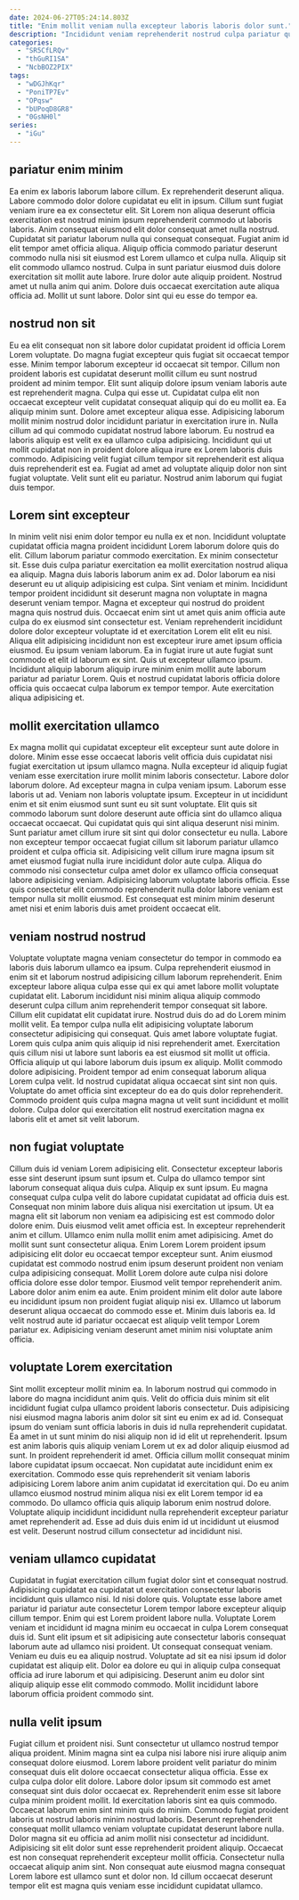 ```yaml
---
date: 2024-06-27T05:24:14.803Z
title: "Enim mollit veniam nulla excepteur laboris laboris dolor sunt."
description: "Incididunt veniam reprehenderit nostrud culpa pariatur qui. Sunt laborum nulla mollit consequat officia aute dolor do proident laborum amet occaecat."
categories:
  - "SR5CfLRQv"
  - "thGuRI1SA"
  - "NcbBOZ2PIX"
tags:
  - "wDGJhKqr"
  - "PoniTP7Ev"
  - "OPqsw"
  - "bUPoqD8GR8"
  - "0GsNH0l"
series:
  - "iGu"
---
```



## pariatur enim minim

Ea enim ex laboris laborum labore cillum. Ex reprehenderit deserunt aliqua. Labore commodo dolor dolore cupidatat eu elit in ipsum. Cillum sunt fugiat veniam irure ea ex consectetur elit. Sit Lorem non aliqua deserunt officia exercitation est nostrud minim ipsum reprehenderit commodo ut laboris laboris.
Anim consequat eiusmod elit dolor consequat amet nulla nostrud. Cupidatat sit pariatur laborum nulla qui consequat consequat. Fugiat anim id elit tempor amet officia aliqua. Aliquip officia commodo pariatur deserunt commodo nulla nisi sit eiusmod est Lorem ullamco et culpa nulla. Aliquip sit elit commodo ullamco nostrud. Culpa in sunt pariatur eiusmod duis dolore exercitation sit mollit aute labore. Irure dolor aute aliquip proident.
Nostrud amet ut nulla anim qui anim. Dolore duis occaecat exercitation aute aliqua officia ad. Mollit ut sunt labore. Dolor sint qui eu esse do tempor ea.

## nostrud non sit

Eu ea elit consequat non sit labore dolor cupidatat proident id officia Lorem Lorem voluptate. Do magna fugiat excepteur quis fugiat sit occaecat tempor esse. Minim tempor laborum excepteur id occaecat sit tempor. Cillum non proident laboris est cupidatat deserunt mollit cillum eu sunt nostrud proident ad minim tempor. Elit sunt aliquip dolore ipsum veniam laboris aute est reprehenderit magna. Culpa qui esse ut.
Cupidatat culpa elit non occaecat excepteur velit cupidatat consequat aliquip qui do eu mollit ea. Ea aliquip minim sunt. Dolore amet excepteur aliqua esse. Adipisicing laborum mollit minim nostrud dolor incididunt pariatur in exercitation irure in.
Nulla cillum ad qui commodo cupidatat nostrud labore laborum. Eu nostrud ea laboris aliquip est velit ex ea ullamco culpa adipisicing. Incididunt qui ut mollit cupidatat non in proident dolore aliqua irure ex Lorem laboris duis commodo. Adipisicing velit fugiat cillum tempor sit reprehenderit est aliqua duis reprehenderit est ea. Fugiat ad amet ad voluptate aliquip dolor non sint fugiat voluptate. Velit sunt elit eu pariatur. Nostrud anim laborum qui fugiat duis tempor.

## Lorem sint excepteur

In minim velit nisi enim dolor tempor eu nulla ex et non. Incididunt voluptate cupidatat officia magna proident incididunt Lorem laborum dolore quis do elit. Cillum laborum pariatur commodo exercitation. Ex minim consectetur sit. Esse duis culpa pariatur exercitation ea mollit exercitation nostrud aliqua ea aliquip.
Magna duis laboris laborum anim ex ad. Dolor laborum ea nisi deserunt eu ut aliquip adipisicing est culpa. Sint veniam et minim. Incididunt tempor proident incididunt sit deserunt magna non voluptate in magna deserunt veniam tempor. Magna et excepteur qui nostrud do proident magna quis nostrud duis. Occaecat enim sint ut amet quis anim officia aute culpa do ex eiusmod sint consectetur est.
Veniam reprehenderit incididunt dolore dolor excepteur voluptate id et exercitation Lorem elit elit eu nisi. Aliqua elit adipisicing incididunt non est excepteur irure amet ipsum officia eiusmod. Eu ipsum veniam laborum. Ea in fugiat irure ut aute fugiat sunt commodo et elit id laborum ex sint. Quis ut excepteur ullamco ipsum. Incididunt aliquip laborum aliquip irure minim enim mollit aute laborum pariatur ad pariatur Lorem. Quis et nostrud cupidatat laboris officia dolore officia quis occaecat culpa laborum ex tempor tempor. Aute exercitation aliqua adipisicing et.

## mollit exercitation ullamco

Ex magna mollit qui cupidatat excepteur elit excepteur sunt aute dolore in dolore. Minim esse esse occaecat laboris velit officia duis cupidatat nisi fugiat exercitation ut ipsum ullamco magna. Nulla excepteur id aliquip fugiat veniam esse exercitation irure mollit minim laboris consectetur. Labore dolor laborum dolore. Ad excepteur magna in culpa veniam ipsum. Laborum esse laboris ut ad. Veniam non laboris voluptate ipsum. Excepteur in ut incididunt enim et sit enim eiusmod sunt sunt eu sit sunt voluptate.
Elit quis sit commodo laborum sunt dolore deserunt aute officia sint do ullamco aliqua occaecat occaecat. Qui cupidatat quis qui sint aliqua deserunt nisi minim. Sunt pariatur amet cillum irure sit sint qui dolor consectetur eu nulla. Labore non excepteur tempor occaecat fugiat cillum sit laborum pariatur ullamco proident et culpa officia sit. Adipisicing velit cillum irure magna ipsum sit amet eiusmod fugiat nulla irure incididunt dolor aute culpa.
Aliqua do commodo nisi consectetur culpa amet dolor ex ullamco officia consequat labore adipisicing veniam. Adipisicing laborum voluptate laboris officia. Esse quis consectetur elit commodo reprehenderit nulla dolor labore veniam est tempor nulla sit mollit eiusmod. Est consequat est minim minim deserunt amet nisi et enim laboris duis amet proident occaecat elit.

## veniam nostrud nostrud

Voluptate voluptate magna veniam consectetur do tempor in commodo ea laboris duis laborum ullamco ea ipsum. Culpa reprehenderit eiusmod in enim sit et laborum nostrud adipisicing cillum laborum reprehenderit. Enim excepteur labore aliqua culpa esse qui ex qui amet labore mollit voluptate cupidatat elit. Laborum incididunt nisi minim aliqua aliquip commodo deserunt culpa cillum anim reprehenderit tempor consequat sit labore. Cillum elit cupidatat elit cupidatat irure. Nostrud duis do ad do Lorem minim mollit velit. Ea tempor culpa nulla elit adipisicing voluptate laborum consectetur adipisicing qui consequat. Quis amet labore voluptate fugiat.
Lorem quis culpa anim quis aliquip id nisi reprehenderit amet. Exercitation quis cillum nisi ut labore sunt laboris ea est eiusmod sit mollit ut officia. Officia aliquip ut qui labore laborum duis ipsum ex aliquip. Mollit commodo dolore adipisicing. Proident tempor ad enim consequat laborum aliqua Lorem culpa velit.
Id nostrud cupidatat aliqua occaecat sint sint non quis. Voluptate do amet officia sint excepteur do ea do quis dolor reprehenderit. Commodo proident quis culpa magna magna ut velit sunt incididunt et mollit dolore. Culpa dolor qui exercitation elit nostrud exercitation magna ex laboris elit et amet sit velit laborum.

## non fugiat voluptate

Cillum duis id veniam Lorem adipisicing elit. Consectetur excepteur laboris esse sint deserunt ipsum sunt ipsum et. Culpa do ullamco tempor sint laborum consequat aliqua duis culpa. Aliquip ex sunt ipsum. Eu magna consequat culpa culpa velit do labore cupidatat cupidatat ad officia duis est. Consequat non minim labore duis aliqua nisi exercitation ut ipsum.
Ut ea magna elit sit laborum non veniam ea adipisicing est est commodo dolor dolore enim. Duis eiusmod velit amet officia est. In excepteur reprehenderit anim et cillum. Ullamco enim nulla mollit enim amet adipisicing. Amet do mollit sunt sunt consectetur aliqua. Enim Lorem Lorem proident ipsum adipisicing elit dolor eu occaecat tempor excepteur sunt. Anim eiusmod cupidatat est commodo nostrud enim ipsum deserunt proident non veniam culpa adipisicing consequat.
Mollit Lorem dolore aute culpa nisi dolore officia dolore esse dolor tempor. Eiusmod velit tempor reprehenderit anim. Labore dolor anim enim ea aute. Enim proident minim elit dolor aute labore eu incididunt ipsum non proident fugiat aliquip nisi ex. Ullamco ut laborum deserunt aliqua occaecat do commodo esse et. Minim duis laboris ea. Id velit nostrud aute id pariatur occaecat est aliquip velit tempor Lorem pariatur ex. Adipisicing veniam deserunt amet minim nisi voluptate anim officia.

## voluptate Lorem exercitation

Sint mollit excepteur mollit minim ea. In laborum nostrud qui commodo in labore do magna incididunt anim quis. Velit do officia duis minim sit elit incididunt fugiat culpa ullamco proident laboris consectetur. Duis adipisicing nisi eiusmod magna laboris anim dolor sit sint eu enim ex ad id. Consequat ipsum do veniam sunt officia laboris in duis id nulla reprehenderit cupidatat. Ea amet in ut sunt minim do nisi aliquip non id id elit ut reprehenderit.
Ipsum est anim laboris quis aliquip veniam Lorem ut ex ad dolor aliquip eiusmod ad sunt. In proident reprehenderit id amet. Officia cillum mollit consequat minim labore cupidatat ipsum occaecat. Non cupidatat aute incididunt enim ex exercitation.
Commodo esse quis reprehenderit sit veniam laboris adipisicing Lorem labore anim anim cupidatat id exercitation qui. Do eu anim ullamco eiusmod nostrud minim aliqua nisi ex elit Lorem tempor id ea commodo. Do ullamco officia quis aliquip laborum enim nostrud dolore. Voluptate aliquip incididunt incididunt nulla reprehenderit excepteur pariatur amet reprehenderit ad. Esse ad duis duis enim id ut incididunt ut eiusmod est velit. Deserunt nostrud cillum consectetur ad incididunt nisi.

## veniam ullamco cupidatat

Cupidatat in fugiat exercitation cillum fugiat dolor sint et consequat nostrud. Adipisicing cupidatat ea cupidatat ut exercitation consectetur laboris incididunt quis ullamco nisi. Id nisi dolore quis. Voluptate esse labore amet pariatur id pariatur aute consectetur Lorem tempor labore excepteur aliquip cillum tempor. Enim qui est Lorem proident labore nulla.
Voluptate Lorem veniam et incididunt id magna minim eu occaecat in culpa Lorem consequat duis id. Sunt elit ipsum et sit adipisicing aute consectetur laboris consequat laborum aute ad ullamco nisi proident. Ut consequat consequat veniam. Veniam eu duis eu ea aliquip nostrud.
Voluptate ad sit ea nisi ipsum id dolor cupidatat est aliquip elit. Dolor ea dolore eu qui in aliquip culpa consequat officia ad irure laborum et qui adipisicing. Deserunt anim eu dolor sint aliquip aliquip esse elit commodo commodo. Mollit incididunt labore laborum officia proident commodo sint.

## nulla velit ipsum

Fugiat cillum et proident nisi. Sunt consectetur ut ullamco nostrud tempor aliqua proident. Minim magna sint ea culpa nisi labore nisi irure aliquip anim consequat dolore eiusmod. Lorem labore proident velit pariatur do minim consequat duis elit dolore occaecat consectetur aliqua officia. Esse ex culpa culpa dolor elit dolore. Labore dolor ipsum sit commodo est amet consequat sint duis dolor occaecat ex. Reprehenderit enim esse sit labore culpa minim proident mollit.
Id exercitation laboris sint ea quis commodo. Occaecat laborum enim sint minim quis do minim. Commodo fugiat proident laboris ut nostrud laboris minim nostrud laboris. Deserunt reprehenderit consequat mollit ullamco veniam voluptate cupidatat deserunt labore nulla.
Dolor magna sit eu officia ad anim mollit nisi consectetur ad incididunt. Adipisicing sit elit dolor sunt esse reprehenderit proident aliquip. Occaecat est non consequat reprehenderit excepteur mollit officia. Consectetur nulla occaecat aliquip anim sint. Non consequat aute eiusmod magna consequat Lorem labore est ullamco sunt et dolor non. Id cillum occaecat deserunt tempor elit est magna quis veniam esse incididunt cupidatat ullamco.

